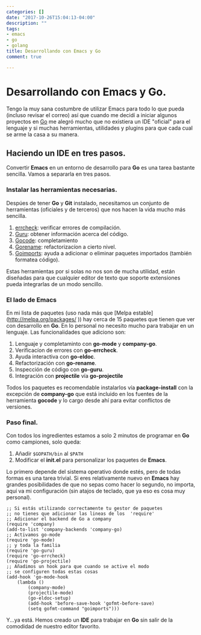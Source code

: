 ```yaml
---
categories: []
date: "2017-10-26T15:04:13-04:00"
description: ""
tags:
- emacs
- go
- golang
title: Desarrollando con Emacs y Go
comment: true

---
```


# Desarrollando con Emacs y Go.

Tengo la muy sana costumbre de utilizar Emacs para todo lo que pueda (incluso
revisar el correo) así que cuando me decidí a iniciar algunos proyectos en
[Go](https://golang.org ) me alegró mucho que no existiera un IDE "oficial" para
el lenguaje y si muchas herramientas, utilidades y plugins para que cada cual se
arme la casa a su manera.


## Haciendo un IDE en tres pasos.

Convertir **Emacs** en un entorno de desarrollo para **Go** es una tarea bastante
sencilla. Vamos a separarla en tres pasos.

### Instalar las herramientas necesarias.

Despúes de tener **Go** y **Git** instalado, necesitamos un conjunto de herramientas
(oficiales y de terceros) que nos hacen la vida mucho más sencilla.

1. [errcheck](http://github.com/kisielk/errcheck ): verificar errores de compilación.
2. [Guru](http://golang.com/x/tools/cmd/guru ): obtener información acerca del código.
3. [Gocode](http://github.com/nsf/gocode ): completamiento
4. [Gorename](http://golang.org/x/tools/cmd/gorename ): refactorizacíon a cierto
   nivel.
4. [Goimports](http://golang.org/x/tools/cmd/goimports ): ayuda a adicionar o
    eliminar paquetes importados (también formatea código).

Estas herramientas por si solas no nos son de mucha utilidad, están diseñadas
para que cualquier editor de texto que soporte extensiones pueda integrarlas de
un modo sencillo.


### El lado de Emacs

En mi lista de paquetes (uso nada más que [Melpa estable]
(http://melpa.org/packages/ )) hay cerca de 15 paquetes que tienen que ver con
desarrollo en **Go**. En lo personal no necesito mucho para trabajar en un
lenguaje. Las funcionalidades que adiciono son:

1. Lenguaje y completaminto con **go-mode** y **company-go**.
2. Verificacíon de errores con **go-errcheck**.
3. Ayuda interactiva con **go-eldoc**.
4. Refactorización con **go-rename**.
5. Inspección de código con **go-guru**.
6. Integración con **projectile** vía **go-projectile**

Todos los paquetes es recomendable instalarlos vía **package-install** con la excepción de **company-go** que está incluido en los fuentes de la herramienta **gocode** y lo cargo desde ahí para evitar conflictos de versiones.

### Paso final.

Con todos los ingredientes estamos a solo 2 minutos de programar en **Go** como
campiones, solo queda:

1. Añadir `$GOPATH/bin` al `$PATH`
2. Modificar el **init.el** para personalizar los paquetes de **Emacs**.

Lo primero depende del sistema operativo donde estés, pero de todas formas es
una tarea trivial. Si eres relativamente nuevo en **Emacs** hay grandes
posibilidades de que no sepas como hacer lo segundo, no importa, aquí va mi
configuración (sin atajos de teclado, que ya eso es cosa muy personal).

```emacs-lisp
;; Si estás utilizando correctamente tu gestor de paquetes
;; no tienes que adicionar las lineas de los  'require'
;; Adicionar el backend de Go a company
(require 'company)
(add-to-list 'company-backends 'company-go)
;; Activamos go-mode
(require 'go-mode)
;; y toda la familia
(require 'go-guru)
(require 'go-errcheck)
(require 'go-projectile)
;; Añadimos un hook para que cuando se active el modo
;; se configuren todas estas cosas
(add-hook 'go-mode-hook
    (lambda ()
        (company-mode)
        (projectile-mode)
        (go-eldoc-setup)
        (add-hook 'before-save-hook 'gofmt-before-save)
        (setq gofmt-command "goimports")))

```

Y...ya está. Hemos creado un **IDE** para trabajar en **Go** sin salir de la
comodidad de nuestro editor favorito.

